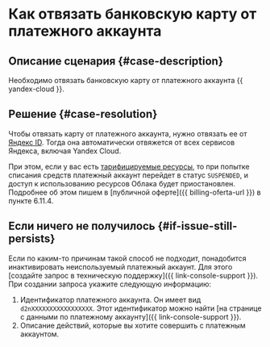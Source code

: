 # Как отвязать банковскую карту от платежного аккаунта


## Описание сценария {#case-description}

Необходимо отвязать банковскую карту от платежного аккаунта {{ yandex-cloud }}.

## Решение {#case-resolution}

Чтобы отвязать карту от платежного аккаунта, нужно отвязать ее от [Яндекс ID](https://id.yandex.ru/). Тогда она автоматически отвяжется от всех сервисов Яндекса, включая Yandex Cloud.

При этом, если у вас есть [тарифицируемые ресурсы](../../../billing/operations/check-charges.md), то при попытке списания средств платежный аккаунт перейдет в статус `SUSPENDED`, и доступ к использованию ресурсов Облака будет приостановлен. Подробнее об этом пишем в [публичной оферте]({{ billing-oferta-url }}) в пункте 6.11.4. 

## Если ничего не получилось {#if-issue-still-persists}

Если по каким-то причинам такой способ не подходит, понадобится инактивировать неиспользуемый платежный аккаунт.
Для этого [создайте запрос в техническую поддержку]({{ link-console-support }}).
При создании запроса укажите следующую информацию:

1. Идентификатор платежного аккаунта.
 Он имеет вид `d2nXXXXXXXXXXXXXXXXX`. Этот идентификатор можно найти [на странице с данными по платежному аккаунту]({{ link-console-support }}).
1. Описание действий, которые вы хотите совершить с платежным аккаунтом.
